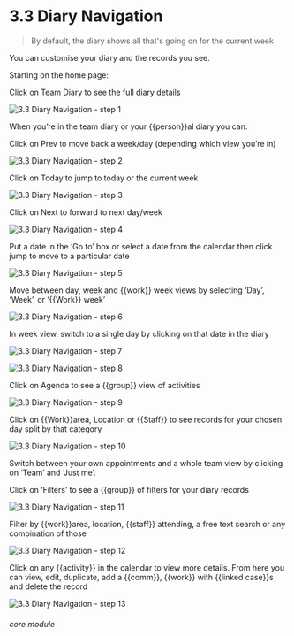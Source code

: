 # 3.3 Diary Navigation
> By default, the diary shows all that's going on for the current week
> 
You can customise your diary and the records you see.

Starting on the home page:

Click on Team Diary to see the full diary details

![3.3 Diary Navigation - step 1](3.3_Diary_Navigation_im_1.png)

When you’re in the team diary or your {{person}}al diary you can:

Click on Prev to move back a week/day (depending which view you’re in)

![3.3 Diary Navigation - step 2](3.3_Diary_Navigation_im_2.png)

Click on Today to jump to today or the current week

![3.3 Diary Navigation - step 3](3.3_Diary_Navigation_im_3.png)

Click on Next to forward to next day/week

![3.3 Diary Navigation - step 4](3.3_Diary_Navigation_im_4.png)

Put a date in the ‘Go to’ box or select a date from the calendar then click jump to move to a particular date

![3.3 Diary Navigation - step 5](3.3_Diary_Navigation_im_5.png)

Move between day, week and {{work}} week views by selecting ‘Day’, ‘Week’, or ‘{{Work}} week’

![3.3 Diary Navigation - step 6](3.3_Diary_Navigation_im_6.png)

In week view, switch to a single day by clicking on that date in the diary

![3.3 Diary Navigation - step 7](3.3_Diary_Navigation_im_7.png)

![3.3 Diary Navigation - step 8](3.3_Diary_Navigation_im_8.png)

Click on Agenda to see a {{group}} view of activities

![3.3 Diary Navigation - step 9](3.3_Diary_Navigation_im_9.png)

Click on {{Work}}area, Location or {{Staff}} to see records for your chosen day split by that category

![3.3 Diary Navigation - step 10](3.3_Diary_Navigation_im_10.png)

Switch between your own appointments and a whole team view by clicking on ‘Team’ and ‘Just me’.

Click on ‘Filters’ to see a {{group}} of filters for your diary records

![3.3 Diary Navigation - step 11](3.3_Diary_Navigation_im_11.png)

Filter by {{work}}area, location, {{staff}} attending, a free text search or any combination of those

![3.3 Diary Navigation - step 12](3.3_Diary_Navigation_im_12.png)

Click on any {{activity}} in the calendar to view more details. From here you can view, edit, duplicate, add a {{comm}}, {{work}} with {{linked case}}s and delete the record

![3.3 Diary Navigation - step 13](3.3_Diary_Navigation_im_13.png)


###### core module
